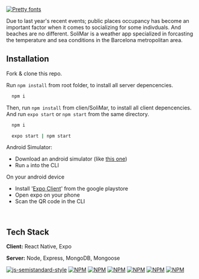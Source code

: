 <a href="https://www.fontspace.com/category/pretty"><img src="https://see.fontimg.com/api/renderfont4/RDvM/eyJyIjoiZnMiLCJoIjo2NSwidyI6MTAwMCwiZnMiOjY1LCJmZ2MiOiIjMUQ1Nzc1IiwiYmdjIjoiI0UzRjlGOSIsInQiOjF9/U29saU1hcg/cinderela-personal-use-regular.png" alt="Pretty fonts"></a>

Due to last year's recent events; public places occupancy has become an important factor when it comes to socializing for some indivduals.
And beaches are no different.
SoliMar is a weather app specialized in forcasting the temperature and sea conditions in the Barcelona metropolitan area.
</br>

## Installation

Fork & clone this repo.

Run `npm install` from root folder, to install all server depencencies.
```bash
  npm i
```
Then, run `npm install` from clien/SoliMar, to install all client depencencies. And run `expo start` or `npm start` from the same directory.
```bash
  npm i

  expo start | npm start
```
Android Simulator:

- Download an android simulator (like [this one](https://developer.android.com/studio))
- Run `a` into the CLI

On your android device

- Install '[Expo Client](https://play.google.com/store/apps/details?id=host.exp.exponent&hl=en_GB)' from the google playstore
- Open expo on your phone
- Scan the QR code in the CLI

</br>

## Tech Stack

**Client:** React Native, Expo

**Server:** Node, Express, MongoDB, Mongoose

[![js-semistandard-style](https://img.shields.io/badge/code%20style-semistandard-brightgreen.svg)](https://github.com/standard/semistandard)
[![NPM](https://img.shields.io/badge/NPM--red?style=flat&logo=npm)](https://github.com/tterb/atomic-design-ui/blob/master/LICENSEs)
[![NPM](https://img.shields.io/badge/REACT-Native-blue?style=flat&logo=react)](https://github.com/tterb/atomic-design-ui/blob/master/LICENSEs)
[![NPM](https://img.shields.io/badge/Expo--blue?style=flat&logo=expo)](https://github.com/tterb/atomic-design-ui/blob/master/LICENSEs)
[![NPM](https://img.shields.io/badge/JavaScript--yellow?style=flat&logo=javascript)](https://github.com/tterb/atomic-design-ui/blob/master/LICENSEs)
[![NPM](https://img.shields.io/badge/Express--green?style=flat&logo=express)](https://github.com/tterb/atomic-design-ui/blob/master/LICENSEs)
[![NPM](https://img.shields.io/badge/MongoDB--green?style=flat&logo=mongodb)](https://github.com/tterb/atomic-design-ui/blob/master/LICENSEs)
